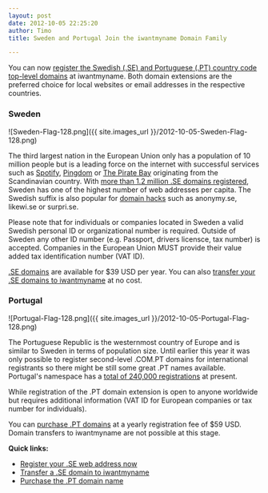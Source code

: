 ```yaml
---
layout: post
date: 2012-10-05 22:25:20
author: Timo
title: Sweden and Portugal Join the iwantmyname Domain Family

---
```


You can now [register the Swedish (.SE) and Portuguese (.PT) country code top-level domains](https://iwantmyname.com/domains/domain-name-registration-list-of-extensions) at iwantmyname. Both domain extensions are the preferred choice for local websites or email addresses in the respective countries.

### Sweden

![Sweden-Flag-128.png]({{ site.images_url }}/2012-10-05-Sweden-Flag-128.png)

The third largest nation in the European Union only has a population of 10 million people but is a leading force on the internet with successful services such as [Spotify](http://spotify.com), [Pingdom](http://pingdom.com) or [The Pirate Bay](http://thepiratebay.se) originating from the Scandinavian country. With [more than 1.2 million .SE domains registered](https://www.iis.se/), Sweden has one of the highest number of web addresses per capita. The Swedish suffix is also popular for [domain hacks](https://iwantmyname.com/blog/2009/05/how-to-find-a-domain-hack.html) such as anonymy.se, likewi.se or surpri.se.

Please note that for individuals or companies located in Sweden a valid Swedish personal ID or organizational number is required. Outside of Sweden any other ID number (e.g. Passport, drivers licensce, tax number) is accepted. Companies in the European Union MUST provide their value added tax identification number (VAT ID).

[.SE domains](https://iwantmyname.com/domains/se-swedish-domain-name-registration-for-sweden) are available for $39 USD per year. You can also [transfer your .SE domains to iwantmyname](https://iwantmyname.com/domains/se-domain-registrar-transfer-sweden) at no cost.

### Portugal

![Portugal-Flag-128.png]({{ site.images_url }}/2012-10-05-Portugal-Flag-128.png)

The Portuguese Republic is the westernmost country of Europe and is similar to Sweden in terms of population size. Until earlier this year it was only possible to register second-level .COM.PT domains for international registrants so there might be still some great .PT names available. Portugal's namespace has a [total of 240,000 registrations](https://www.dns.pt/total-de-dominios-registados_activos) at present.

While registration of the .PT domain extension is open to anyone worldwide but requires additional information (VAT ID for European companies or tax number for individuals).

You can [purchase .PT domains](https://iwantmyname.com/domains/pt-portuguese-domain-name-registration-for-portugal) at a yearly registration fee of $59 USD. Domain transfers to iwantmyname are not possible at this stage.

**Quick links:**

- [Register your .SE web address now](https://iwantmyname.com/domains/se-swedish-domain-name-registration-for-sweden)
- [Transfer a .SE domain to iwantmyname](https://iwantmyname.com/domains/se-domain-registrar-transfer-sweden)
- [Purchase the .PT domain name](https://iwantmyname.com/domains/pt-portuguese-domain-name-registration-for-portugal)
